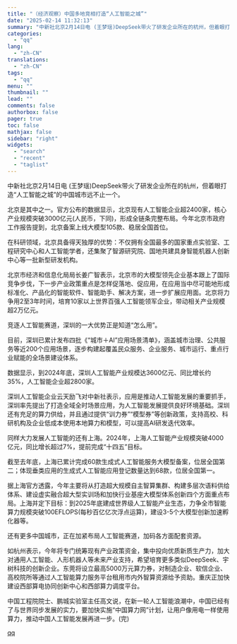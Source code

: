 ```yaml
---
title: "（经济观察）中国多地竞相打造“人工智能之城”"
date: "2025-02-14 11:32:13"
summary: "中新社北京2月14日电 (王梦瑶)DeepSeek带火了研发企业所在的杭州，但着眼打造“人工智能..."
categories:
  - "qq"
lang:
  - "zh-CN"
translations:
  - "zh-CN"
tags:
  - "qq"
menu: ""
thumbnail: ""
lead: ""
comments: false
authorbox: false
pager: true
toc: false
mathjax: false
sidebar: "right"
widgets:
  - "search"
  - "recent"
  - "taglist"
---
```


中新社北京2月14日电 (王梦瑶)DeepSeek带火了研发企业所在的杭州，但着眼打造“人工智能之城”的中国城市远不止一个。

北京是其中之一。官方公布的数据显示，北京现有人工智能企业超2400家，核心产业规模突破3000亿元(人民币，下同)，形成全链条完整布局。今年北京市政府工作报告提到，北京备案上线大模型105款、稳居全国首位。

在科研领域，北京具备得天独厚的优势：不仅拥有全国最多的国家重点实验室、工程研究中心和人工智能学者，还集聚了智源研究院、国地共建具身智能机器人创新中心等一批新型研发机构。

北京市经济和信息化局局长姜广智表示，北京市的大模型领先企业基本跟上了国际竞争步伐，下一步产业政策重点是怎样促落地、促应用，在应用当中尽可能地形成标准化、产品化的智能软件、智能助手、解决方案，进一步扩展应用面。北京将力争用2至3年时间，培育10家以上世界百强人工智能领军企业，带动相关产业规模超2万亿元。

竞逐人工智能赛道，深圳的一大优势正是知道“怎么用”。

目前，深圳已累计发布四批《“城市＋AI”应用场景清单》，涵盖城市治理、公共服务等近200个应用场景，逐步构建起覆盖民众服务、企业服务、城市运行、重点行业赋能的全场景建设体系。

数据显示，到2024年底，深圳人工智能产业规模达3600亿元、同比增长约35%，人工智能企业超2800家。

深圳人工智能企业云天励飞对中新社表示，应用是推动人工智能发展的重要抓手，深圳率先提出了打造全域全时场景应用，为人工智能发展提供良好环境基础。深圳还有充足的算力供给，并且通过提供“训力券”“模型券”等创新政策，支持高校、科研机构及企业低成本使用本地算力和模型，可以提高AI研发迭代效率。

同样大力发展人工智能的还有上海。2024年，上海人工智能产业规模突破4000亿元，同比增长超过7%，提前完成“十四五”目标。

截至去年底，上海已累计完成60款生成式人工智能服务大模型备案，位居全国第二；体现垂类应用的生成式人工智能应用登记数量达到68款，位居全国第一。

据上海官方透露，今年主要将从打造超大规模自主智算集群、构建多层次语料供给体系、建设虚实融合超大型实训场和加快行业基座大模型体系创新四个方面重点布局。上海并定下目标：到2025年底建成世界级人工智能产业生态，力争全市智能算力规模突破100EFLOPS(每秒百亿亿次浮点运算)，建设3-5个大模型创新加速孵化器等。

还有更多中国城市，正在加紧布局人工智能赛道，加码各方面配套资源。

如杭州表示，今年将专门统筹现有产业政策资金，集中投向优质新质生产力，加大对通用人工智能、人形机器人等未来产业支持，希望培育更多类似DeepSeek、宇树科技的创新企业。东莞将设立最高5000万元算力券，对制造企业、软信企业、高校院所等通过人工智能算力服务平台租用市内外智算资源给予资助。重庆正加快建设西部算电协同创新中心和西部算力调度平台。

中国工程院院士、鹏城实验室主任高文说，在新一轮人工智能浪潮中，中国已经有了与世界同步发展的实力，要加快实施“中国算力网”计划，让用户像用电一样使用算力，推动中国人工智能发展再进一步。(完)

[qq](https://new.qq.com/rain/a/20250214A03EW000)
